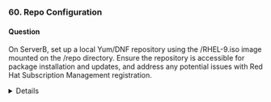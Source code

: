 ### 60. Repo Configuration

#### Question

On ServerB, set up a local Yum/DNF repository using the /RHEL-9.iso image mounted on the /repo directory. Ensure the repository is accessible for package installation and updates, and address any potential issues with Red Hat Subscription Management registration.

<details>

```bash
ssh rhcsaB
sudo -i
```

1. Create the mount point and mount the iso image from /RHEL-9.iso
```
mkdir /repo
mount -o loop /RHEL-9.iso /repo

Alternatively, mount persistantly via /etc/fstab:
echo "/RHEL-9.iso /repo iso9660 loop 0 0" >> /etc/fstab
```


2. Configure the repository:

```bash
    cp -v /repo/media.repo /etc/yum.repos.d/rhel9.repo
    chmod 644 /etc/yum.repos.d/rhel9.repo
    vi /etc/yum.repos.d/rhel9.repo
```

Replace the content with:
```
    [InstallMedia-BaseOS]
    name=RHEL 9 - BaseOS
    metadata_expire=-1
    gpgcheck=0
    enabled=1
    baseurl=file:///repo/BaseOS/
     
    [InstallMedia-AppStream]
    name=RHEL 9 - AppStream
    metadata_expire=-1
    gpgcheck=0
    enabled=1
    baseurl=file:///repo/AppStream/
```


3. Clean metadata and cache:
```bash
dnf clean all
```

4. Address subscription-manager warnings (optional):
```bash
# Optional for cleaning local subscription data
subscription-manager clean 
vi /etc/yum/pluginconf.d/subscription-manager.conf
(set enabled=0 to suppress warnings if not registered.)
```

6. Verify the repository:
$ sudo dnf repolist 

</details>





